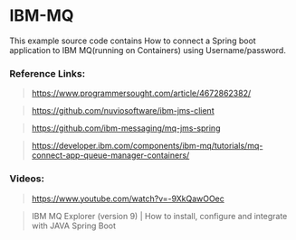 # IBM-MQ

This example source code contains How to connect a Spring boot application to IBM MQ(running on Containers) using Username/password.

### Reference Links:
> https://www.programmersought.com/article/4672862382/

> https://github.com/nuviosoftware/ibm-jms-client

> https://github.com/ibm-messaging/mq-jms-spring

> https://developer.ibm.com/components/ibm-mq/tutorials/mq-connect-app-queue-manager-containers/


### Videos:

> https://www.youtube.com/watch?v=-9XkQawOOec

> IBM MQ Explorer (version 9) | How to install, configure and integrate with JAVA Spring Boot
